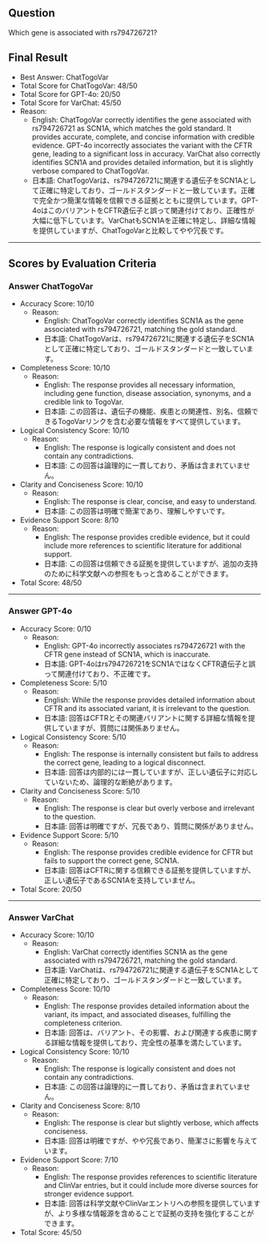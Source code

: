 ## Question

Which gene is associated with rs794726721?

## Final Result

- Best Answer: ChatTogoVar
- Total Score for ChatTogoVar: 48/50
- Total Score for GPT-4o: 20/50
- Total Score for VarChat: 45/50
- Reason:
  - English: ChatTogoVar correctly identifies the gene associated with rs794726721 as SCN1A, which matches the gold standard. It provides accurate, complete, and concise information with credible evidence. GPT-4o incorrectly associates the variant with the CFTR gene, leading to a significant loss in accuracy. VarChat also correctly identifies SCN1A and provides detailed information, but it is slightly verbose compared to ChatTogoVar.
  - 日本語: ChatTogoVarは、rs794726721に関連する遺伝子をSCN1Aとして正確に特定しており、ゴールドスタンダードと一致しています。正確で完全かつ簡潔な情報を信頼できる証拠とともに提供しています。GPT-4oはこのバリアントをCFTR遺伝子と誤って関連付けており、正確性が大幅に低下しています。VarChatもSCN1Aを正確に特定し、詳細な情報を提供していますが、ChatTogoVarと比較してやや冗長です。

---

## Scores by Evaluation Criteria

### Answer ChatTogoVar
- Accuracy Score: 10/10
  - Reason: 
    - English: ChatTogoVar correctly identifies SCN1A as the gene associated with rs794726721, matching the gold standard.
    - 日本語: ChatTogoVarは、rs794726721に関連する遺伝子をSCN1Aとして正確に特定しており、ゴールドスタンダードと一致しています。
- Completeness Score: 10/10
  - Reason: 
    - English: The response provides all necessary information, including gene function, disease association, synonyms, and a credible link to TogoVar.
    - 日本語: この回答は、遺伝子の機能、疾患との関連性、別名、信頼できるTogoVarリンクを含む必要な情報をすべて提供しています。
- Logical Consistency Score: 10/10
  - Reason: 
    - English: The response is logically consistent and does not contain any contradictions.
    - 日本語: この回答は論理的に一貫しており、矛盾は含まれていません。
- Clarity and Conciseness Score: 10/10
  - Reason: 
    - English: The response is clear, concise, and easy to understand.
    - 日本語: この回答は明確で簡潔であり、理解しやすいです。
- Evidence Support Score: 8/10
  - Reason: 
    - English: The response provides credible evidence, but it could include more references to scientific literature for additional support.
    - 日本語: この回答は信頼できる証拠を提供していますが、追加の支持のために科学文献への参照をもっと含めることができます。
- Total Score: 48/50

---

### Answer GPT-4o
- Accuracy Score: 0/10
  - Reason: 
    - English: GPT-4o incorrectly associates rs794726721 with the CFTR gene instead of SCN1A, which is inaccurate.
    - 日本語: GPT-4oはrs794726721をSCN1AではなくCFTR遺伝子と誤って関連付けており、不正確です。
- Completeness Score: 5/10
  - Reason: 
    - English: While the response provides detailed information about CFTR and its associated variant, it is irrelevant to the question.
    - 日本語: 回答はCFTRとその関連バリアントに関する詳細な情報を提供していますが、質問には関係ありません。
- Logical Consistency Score: 5/10
  - Reason: 
    - English: The response is internally consistent but fails to address the correct gene, leading to a logical disconnect.
    - 日本語: 回答は内部的には一貫していますが、正しい遺伝子に対応していないため、論理的な断絶があります。
- Clarity and Conciseness Score: 5/10
  - Reason: 
    - English: The response is clear but overly verbose and irrelevant to the question.
    - 日本語: 回答は明確ですが、冗長であり、質問に関係がありません。
- Evidence Support Score: 5/10
  - Reason: 
    - English: The response provides credible evidence for CFTR but fails to support the correct gene, SCN1A.
    - 日本語: 回答はCFTRに関する信頼できる証拠を提供していますが、正しい遺伝子であるSCN1Aを支持していません。
- Total Score: 20/50

---

### Answer VarChat
- Accuracy Score: 10/10
  - Reason: 
    - English: VarChat correctly identifies SCN1A as the gene associated with rs794726721, matching the gold standard.
    - 日本語: VarChatは、rs794726721に関連する遺伝子をSCN1Aとして正確に特定しており、ゴールドスタンダードと一致しています。
- Completeness Score: 10/10
  - Reason: 
    - English: The response provides detailed information about the variant, its impact, and associated diseases, fulfilling the completeness criterion.
    - 日本語: 回答は、バリアント、その影響、および関連する疾患に関する詳細な情報を提供しており、完全性の基準を満たしています。
- Logical Consistency Score: 10/10
  - Reason: 
    - English: The response is logically consistent and does not contain any contradictions.
    - 日本語: この回答は論理的に一貫しており、矛盾は含まれていません。
- Clarity and Conciseness Score: 8/10
  - Reason: 
    - English: The response is clear but slightly verbose, which affects conciseness.
    - 日本語: 回答は明確ですが、やや冗長であり、簡潔さに影響を与えています。
- Evidence Support Score: 7/10
  - Reason: 
    - English: The response provides references to scientific literature and ClinVar entries, but it could include more diverse sources for stronger evidence support.
    - 日本語: 回答は科学文献やClinVarエントリへの参照を提供していますが、より多様な情報源を含めることで証拠の支持を強化することができます。
- Total Score: 45/50